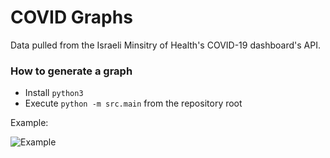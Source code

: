 # COVID Graphs
Data pulled from the Israeli Minsitry of Health's COVID-19 dashboard's API.

### How to generate a graph
* Install `python3`
* Execute `python -m src.main` from the repository root

Example:

![Example](graph.png)